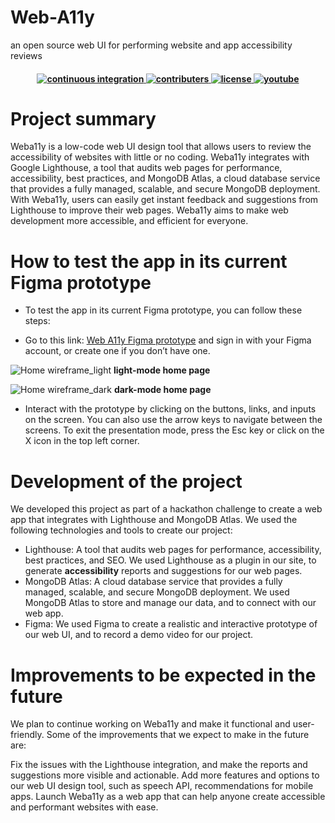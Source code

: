 # Web-A11y
an open source web UI for performing website and app accessibility reviews

<h4 align="center">
  <a href="https://github.com/dottymatrix/WebA11y/actions/workflows/ci.yml">
    <img src="https://img.shields.io/github/actions/workflow/status/amplication/amplication/ci.yml?branch=master&label=pipeline&style=flat-square" alt="continuous integration">
  </a>
  <a href="https://github.com/dottymatrix/WebA11y/graphs/contributors">
    <img src="https://img.shields.io/github/contributors-anon/amplication/amplication?color=yellow&style=flat-square" alt="contributers">
  </a>
  <a href="https://opensource.org/licenses/Apache-2.0">
    <img src="https://img.shields.io/badge/apache%202.0-blue.svg?style=flat-square&label=license" alt="license">
  </a>
  <a href="https://youtu.be/L-4dO-Ogm0k">
    <img src="https://img.shields.io/badge/youtube-d95652.svg?style=flat-square&" alt="youtube">
  </a>
</h4>

# Project summary
Weba11y is a low-code web UI design tool that allows users to review the accessibility of websites with little or no coding. Weba11y integrates with Google Lighthouse, a tool that audits web pages for performance, accessibility, best practices, and MongoDB Atlas, a cloud database service that provides a fully managed, scalable, and secure MongoDB deployment. With Weba11y, users can easily get instant feedback and suggestions from Lighthouse to improve their web pages. Weba11y aims to make web development more accessible, and efficient for everyone.

# How to test the app in its current Figma prototype
- To test the app in its current Figma prototype, you can follow these steps:

- Go to this link: <a href="https://www.figma.com/proto/dP4GFkxhqALtqqzypZgWKc/WebA11y?page-id=1%3A31&type=design&node-id=9-2&viewport=585%2C7%2C0.11&t=PQoscQ1HO8oPrWpF-1&scaling=contain&starting-point-node-id=9%3A2&mode=design">Web A11y Figma prototype</a> and sign in with your Figma account, or create one if you don’t have one.

![Home wireframe_light](https://github.com/dottymatrix/WebA11y/assets/102636953/01334f46-9122-4621-ac3a-da97d912c4f1)
**light-mode home page**

![Home wireframe_dark](https://github.com/dottymatrix/WebA11y/assets/102636953/7fa4c5f3-c3f0-4d7a-baac-e5f06b70c411)
**dark-mode home page**

- Interact with the prototype by clicking on the buttons, links, and inputs on the screen. You can also use the arrow keys to navigate between the screens.
To exit the presentation mode, press the Esc key or click on the X icon in the top left corner.

# Development of the project
We developed this project as part of a hackathon challenge to create a web app that integrates with Lighthouse and MongoDB Atlas. We used the following technologies and tools to create our project:
- Lighthouse: A tool that audits web pages for performance, accessibility, best practices, and SEO. We used Lighthouse as a plugin in our site, to generate **accessibility** reports and suggestions for our web pages.
- MongoDB Atlas: A cloud database service that provides a fully managed, scalable, and secure MongoDB deployment. We used MongoDB Atlas to store and manage our data, and to connect with our web app.
- Figma: We used Figma to create a realistic and interactive prototype of our web UI, and to record a demo video for our project.

# Improvements to be expected in the future
We plan to continue working on Weba11y and make it functional and user-friendly. Some of the improvements that we expect to make in the future are:

Fix the issues with the Lighthouse integration, and make the reports and suggestions more visible and actionable.
Add more features and options to our web UI design tool, such as speech API, recommendations for mobile apps.
Launch Weba11y as a web app that can help anyone create accessible and performant websites with ease.
